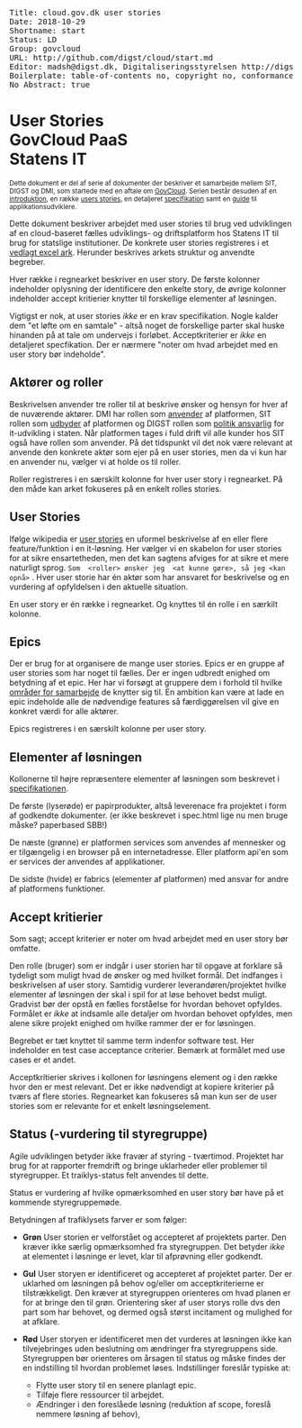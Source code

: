 <pre class='metadata'>
Title: cloud.gov.dk user stories
Date: 2018-10-29
Shortname: start
Status: LD
Group: govcloud
URL: http://github.com/digst/cloud/start.md
Editor: madsh@digst.dk, Digitaliseringsstyrelsen http://digst.dk
Boilerplate: table-of-contents no, copyright no, conformance no, abstract no, index no, idl-index no
No Abstract: true
</pre>

<h1>User Stories <br> GovCloud PaaS <br> Statens IT</h1>

<small>
Dette dokument er del af serie af dokumenter der beskriver et samarbejde mellem SIT, DIGST og DMI, som startede med en aftale om <a href="https://digst.github.io/cloud/start.html">GovCloud</a>. Serien består desuden af en <a href="https://digst.github.io/cloud/intro.html">introduktion</a>, en række <a href="https://digst.github.io/cloud/stories.html">users  stories</a>, en detaljeret <a href="https://digst.github.io/cloud/spec.html"> specifikation</a> samt en <a href="https://digst.github.io/cloud/guide.html">guide</a> til applikationsudviklere.</small>

Dette dokument beskriver arbejdet med user stories til brug ved udviklingen af en cloud-baseret fælles udviklings- og driftsplatform hos Statens IT til brug for statslige institutioner. De konkrete user stories registreres i et <a href="https://digst.github.io/cloud/userstories.xlsx">vedlagt excel ark</a>. Herunder beskrives arkets struktur og anvendte begreber.

Hver række i regnearket beskriver en user story. De første kolonner indeholder oplysning der identificere den enkelte story, de øvrige kolonner indeholder accept kritierier knytter til forskellige elementer af løsningen.

Vigtigst er nok, at user stories *ikke* er en krav specifikation. Nogle kalder dem "et løfte om en samtale" - altså noget de forskellige parter skal huske hinanden på at tale om undervejs i forløbet. Acceptkriterier er *ikke* en detaljeret specfikation. Der er nærmere "noter om hvad arbejdet med en user story bør indeholde".

## Aktører og roller
Beskrivelsen anvender tre roller til at beskrive ønsker og hensyn for hver af de nuværende aktører. DMI har rollen som <a href="https://digst.github.io/cloud/spec.html#platformsanvender">anvender</a> af platformen, SIT rollen som <a href="https://digst.github.io/cloud/spec.html">udbyder</a> af platformen og DIGST rollen som <a href="https://digst.github.io/cloud/spec.html">politik ansvarlig</a> for it-udvikling i staten. Når platformen tages i fuld drift vil alle kunder hos SIT også have rollen som anvender. På det tidspunkt vil det nok være relevant at anvende den konkrete aktør som ejer på en user stories, men da vi kun har en anvender nu, vælger vi at holde os til roller.

Roller registreres i en særskilt kolonne for hver user story i regnearket. På den måde kan arket fokuseres på en enkelt rolles stories.

## User Stories
Ifølge wikipedia er <a href="https://en.wikipedia.org/wiki/User_story">user stories</a> en uformel beskrivelse af en eller flere feature/funktion i en it-løsning. Her vælger vi en skabelon for user stories for at sikre ensartetheden, men det kan sagtens afviges for at sikre et mere naturligt sprog. `Som  <roller> ønsker jeg  <at kunne gøre>, så jeg <kan opnå>`
. Hver user storie har én aktør som har ansvaret for beskrivelse og en vurdering af opfyldelsen i den aktuelle situation.

En user story er én række i regnearket. Og knyttes til én rolle i en særkilt kolonne.


## Epics
Der er brug for at organisere de mange user stories. Epics er en gruppe af user stories som har noget til fælles. Der er ingen udbredt enighed om betydning af et epic. Her har vi forsøgt at gruppere dem i forhold til hvilke <a href="./spec.html#roller-og-omrder-for-samarbejde">områder for samarbejde</a> de knytter sig til. En ambition kan være at lade en epic indeholde alle de nødvendige features så færdiggørelsen vil give en konkret værdi for alle aktører.

Epics registreres i en særskilt kolonne per user story.

## Elementer af løsningen
Kollonerne til højre repræsentere elementer af løsningen som beskrevet i <a href="spec.html"> specifikationen</a>.

De første (lyserøde) er papirprodukter, altså leverenace fra projektet i form af godkendte dokumenter. (er ikke beskrevet i spec.html lige nu men bruge måske? paperbased SBB!)

De næste (grønne) er platformen services som anvendes af mennesker og er tilgængelig i en browser på en internetadresse. Eller platform api'en som er services der anvendes af applikationer.

De sidste (hvide) er fabrics (elementer af platformen) med ansvar for andre af platformens funktioner.


## Accept kritierier
Som sagt; accept kriterier er noter om hvad arbejdet med en user story bør omfatte.

Den rolle (bruger) som er indgår i user storien har til opgave at forklare så tydeligt som muligt hvad de ønsker og med hvilket formål. Det indfanges i beskrivelsen af user story. Samtidig vurderer leverandøren/projektet hvilke elementer af løsningen der skal i spil for at løse behovet bedst muligt. Gradvist bør der opstå en fælles forståelse for hvordan behovet opfyldes. Formålet er *ikke* at indsamle alle detaljer om hvordan behovet opfyldes, men alene sikre projekt enighed om hvilke rammer der er for løsningen.

Begrebet er tæt knyttet til samme term indenfor software test. Her indeholder en test case acceptance criterier. Bemærk at formålet med use cases er et andet.

Acceptkritierier skrives i kollonen for løsningens element og i den række hvor den er mest relevant. Det er ikke nødvendigt at kopiere kriterier på tværs af flere stories. Regnearket kan fokuseres så man kun ser de user stories som er relevante for et enkelt løsningselement.


## Status (-vurdering til styregruppe)
Agile udviklingen betyder ikke fravær af styring - tværtimod. Projektet har brug for at rapporter fremdrift og bringe uklarheder eller problemer til styregrupper. Et traiklys-status felt anvendes til dette.

Status er vurdering af hvilke opmærksomhed en user story bør have på et kommende styregruppemøde.

Betydningen af trafiklysets farver er som følger:

* **Grøn** User storien er velforstået og accepteret af projektets parter. Den kræver ikke særlig opmærksomhed fra styregruppen. Det betyder *ikke* at elementet i løsninge er levet, klar til afprøvning eller godkendt.

* **Gul** User storyen er identificeret og accepteret af projektet parter. Der er uklarhed om løsningen på behov og/eller om acceptkriterierne er tilstrækkeligt. Den kræver at styregruppen orienteres om hvad planen er for at bringe den til grøn. Orientering sker af user storys rolle dvs den part som har behovet, og dermed også størst incitament og mulighed for at afklare.

* **Rød** User storyen er identificeret men det vurderes at løsningen ikke kan tilvejebringes uden beslutning om ændringer fra styregruppens side. Styregruppen bør orienteres om årsagen til status og måske findes der en indstilling til hvordan problemet løses. Indstillinger foreslår typiske at:
  *  Flytte user story til en senere planlagt epic.
  *  Tilføje flere ressourcer til arbejdet.
  *  Ændringer i den foreslåede løsning (reduktion af scope, foreslå nemmere løsning af behov), 
